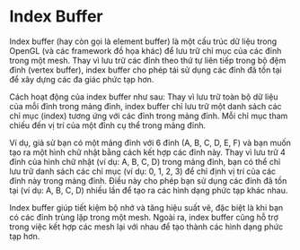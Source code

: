 # Index Buffer
Index buffer (hay còn gọi là element buffer) là một cấu trúc dữ liệu trong OpenGL (và các framework đồ họa khác) để lưu trữ chỉ mục của các đỉnh trong một mesh. Thay vì lưu trữ các đỉnh theo thứ tự liên tiếp trong bộ đệm đỉnh (vertex buffer), index buffer cho phép tái sử dụng các đỉnh đã tồn tại để xây dựng các đa giác phức tạp hơn.

Cách hoạt động của index buffer như sau: Thay vì lưu trữ toàn bộ dữ liệu của mỗi đỉnh trong mảng đỉnh, index buffer chỉ lưu trữ một danh sách các chỉ mục (index) tương ứng với các đỉnh trong mảng đỉnh. Mỗi chỉ mục tham chiếu đến vị trí của một đỉnh cụ thể trong mảng đỉnh.

Ví dụ, giả sử bạn có một mảng đỉnh với 6 đỉnh (A, B, C, D, E, F) và bạn muốn tạo ra một hình chữ nhật bằng cách kết hợp các đỉnh này. Thay vì lưu trữ 4 đỉnh của hình chữ nhật (ví dụ: A, B, C, D) trong mảng đỉnh, bạn có thể chỉ lưu trữ danh sách các chỉ mục (ví dụ: 0, 1, 2, 3) để chỉ định vị trí của các đỉnh này trong mảng đỉnh. Điều này cho phép bạn sử dụng các đỉnh đã tồn tại (ví dụ: A, B, C, D) nhiều lần để tạo ra các hình dạng phức tạp khác nhau.

Index buffer giúp tiết kiệm bộ nhớ và tăng hiệu suất vẽ, đặc biệt là khi bạn có các đỉnh trùng lặp trong một mesh. Ngoài ra, index buffer cũng hỗ trợ trong việc kết hợp các mesh lại với nhau để tạo thành các hình dạng phức tạp hơn.
